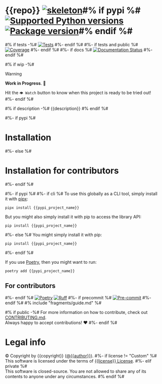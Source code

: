 # {{repo}} [![skeleton](https://img.shields.io/badge/{{sref|urlencode}}-skeleton?label=%F0%9F%92%80%20{{skeleton|urlencode}}&labelColor=black&color=grey&link={{skeleton_url|urlencode}})]({{srev}})#% if pypi %# [![Supported Python versions](https://img.shields.io/pypi/pyversions/{{pypi_project_name}}.svg?logo=python&label=Python)]({{pypi_url}}) [![Package version](https://img.shields.io/pypi/v/{{pypi_project_name}}?label=PyPI)]({{pypi_url}})#% endif %#

#% if tests -%#
[![Tests]({{repo_url}}/actions/workflows/test.yml/badge.svg)]({{repo_url}}/actions/workflows/test.yml)
#%- endif %#
#%- if tests and public %#
[![Coverage](https://coverage-badge.samuelcolvin.workers.dev/{{github}}/{{repo}}.svg)]({{coverage_url}})
#%- endif %#
#%- if docs %#
[![Documentation Status](https://readthedocs.org/projects/{{rtd}}/badge/?version=latest)](https://{{rtd}}.readthedocs.io/en/latest/?badge=latest)
#%- endif %#

#% if wip -%#
> [!Warning]
> **Work in Progress**. 🚧
>
> Hit the `👁 Watch` button to know when this project is ready to be tried out!
#%- endif %#

#% if description -%#
{{description}}
#% endif %#

#%- if pypi %#
# Installation
#%- else %#
# Installation for contributors
#%- endif %#

#%- if pypi %#
#%- if cli %#
To use this globally as a CLI tool, simply install it with [pipx](https://github.com/pypa/pipx):

```shell
pipx install {{pypi_project_name}}
```

But you might also simply install it with pip to access the library API:

```shell
pip install {{pypi_project_name}}
```

#%- else %#
You might simply install it with pip:

```shell
pip install {{pypi_project_name}}
```

#%- endif %#

If you use [Poetry](https://python-poetry.org/), then you might want to run:

```shell
poetry add {{pypi_project_name}}
```

## For contributors
#%- endif %#
[![Poetry](https://img.shields.io/endpoint?url=https://python-poetry.org/badge/v0.json)](https://python-poetry.org/)
[![Ruff](https://img.shields.io/endpoint?url=https://raw.githubusercontent.com/astral-sh/ruff/main/assets/badge/v2.json)](https://github.com/astral-sh/ruff)
#%- if precommit %#
[![Pre-commit](https://img.shields.io/badge/pre--commit-enabled-brightgreen?logo=pre-commit&logoColor=white)](https://github.com/pre-commit/pre-commit)
#%- endif %#
#% include "fragments/guide.md" %#

#% if public -%#
For more information on how to contribute, check out [CONTRIBUTING.md]({{repo_url}}/blob/HEAD/CONTRIBUTING.md).<br/>
Always happy to accept contributions! ❤️
#%- endif %#

# Legal info
© Copyright by {{copyright}} ([@{{author}}](https://github.com/{{author}})).
#%- if license != "Custom" %#
<br />This software is licensed under the terms of [{{license}} License]({{repo_url}}/blob/HEAD/LICENSE).
#%- elif private %#
<br />This software is closed-source. You are not allowed to share any of its contents to anyone under any circumstances.
#% endif %#
